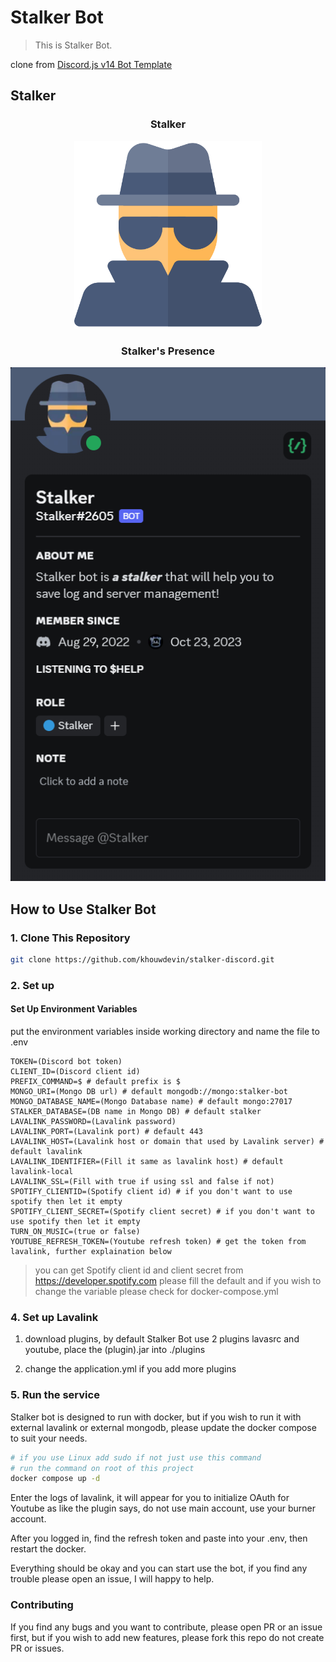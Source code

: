 # Stalker Bot

> This is Stalker Bot.

clone from [Discord.js v14 Bot Template](https://github.com/MericcaN41/discordjs-v14-template-ts)

## Stalker

<h3 align="center">Stalker</h3>

<div align="center">
  <img src="https://github.com/khouwdevin/stalker-discord/blob/master/images/spy.png" height="300px"/>
</div>

<h3 align="center">Stalker's Presence</h3>

<div align="center">
  <img src="https://github.com/khouwdevin/stalker-discord/blob/master/images/stalker-presence.png"/>
</div>

## How to Use Stalker Bot

### 1. Clone This Repository

```sh
git clone https://github.com/khouwdevin/stalker-discord.git
```

### 2. Set up

#### Set Up Environment Variables

put the environment variables inside working directory and name the file to .env

```env
TOKEN=(Discord bot token)
CLIENT_ID=(Discord client id)
PREFIX_COMMAND=$ # default prefix is $
MONGO_URI=(Mongo DB url) # default mongodb://mongo:stalker-bot
MONGO_DATABASE_NAME=(Mongo Database name) # default mongo:27017
STALKER_DATABASE=(DB name in Mongo DB) # default stalker
LAVALINK_PASSWORD=(Lavalink password)
LAVALINK_PORT=(Lavalink port) # default 443
LAVALINK_HOST=(Lavalink host or domain that used by Lavalink server) # default lavalink
LAVALINK_IDENTIFIER=(Fill it same as lavalink host) # default lavalink-local
LAVALINK_SSL=(Fill with true if using ssl and false if not)
SPOTIFY_CLIENTID=(Spotify client id) # if you don't want to use spotify then let it empty
SPOTIFY_CLIENT_SECRET=(Spotify client secret) # if you don't want to use spotify then let it empty
TURN_ON_MUSIC=(true or false)
YOUTUBE_REFRESH_TOKEN=(Youtube refresh token) # get the token from lavalink, further explaination below
```

> you can get Spotify client id and client secret from https://developer.spotify.com
> please fill the default and if you wish to change the variable please check for docker-compose.yml

### 4. Set up Lavalink

1. download plugins, by default Stalker Bot use 2 plugins lavasrc and youtube, place the (plugin).jar into ./plugins

2. change the application.yml if you add more plugins

### 5. Run the service

Stalker bot is designed to run with docker, but if you wish to run it with external lavalink or external mongodb, please update the docker compose to suit your needs.

```sh
# if you use Linux add sudo if not just use this command
# run the command on root of this project
docker compose up -d
```

Enter the logs of lavalink, it will appear for you to initialize OAuth for Youtube as like the plugin says, do not use main account, use your burner account.

After you logged in, find the refresh token and paste into your .env, then restart the docker.

Everything should be okay and you can start use the bot, if you find any trouble please open an issue, I will happy to help.

### Contributing

If you find any bugs and you want to contribute, please open PR or an issue first, but if you wish to add new features, please fork this repo do not create PR or issues.
